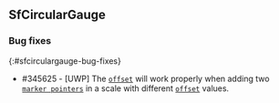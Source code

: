 ## SfCircularGauge

### Bug fixes
{:#sfcirculargauge-bug-fixes}

* \#345625 - [UWP] The [`offset`](https://help.syncfusion.com/cr/xamarin/Syncfusion.SfGauge.XForms.MarkerPointer.html#Syncfusion_SfGauge_XForms_MarkerPointer_Offset) will work properly when adding two [`marker pointers`](https://help.syncfusion.com/cr/xamarin/Syncfusion.SfGauge.XForms.MarkerPointer.html) in a scale with different [`offset`](https://help.syncfusion.com/cr/xamarin/Syncfusion.SfGauge.XForms.MarkerPointer.html#Syncfusion_SfGauge_XForms_MarkerPointer_Offset) values.